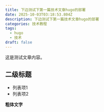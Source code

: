 ```yaml
---
title: 下边测试下第一篇技术文章hugo的部署
date: 2025-10-03T03:18:53.804Z
description: 下边测试下第一篇技术文章hugo的部署
categories: 技术教程
tags:
  - hugo
  - 技术
draft: false
---
```

这是测试文章内容。

## 二级标题

- 列表项1
- 列表项2

**粗体文字**